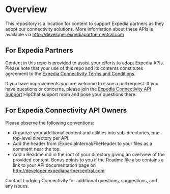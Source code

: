 # Overview
This repository is a location for content to support Expedia partners as they adopt our connectivity solutions. More information about these APIs is available via http://developer.expediapartnercentral.com

## For Expedia Partners
Content in this repo is provided to assist your efforts to adopt Expedia APIs. Please note that your use of this repo and its contents constitutes agreement to the [Expedia Connectivity Terms and Conditions](https://developer.expediapartnercentral.com/terms).

If you have improvements you are welcome to issue a pull request. If you have questions or concerns, please join the [Expedia Connectivity API Support](https://www.hipchat.com/gDjTeWBDj) HipChat support room and pose your questions there.


## For Expedia Connectivity API Owners
Please observe the following conventions:
* Organize your additional content and utilities into sub-directories, one top-level directory per API. 
* Add the header from /ExpediaInternal/FileHeader to your files as a comment near the top.
* Add a Readme.md in the root of your directory giving an overview of the provided content. Bonus points to you if the Readme file also contains a link to your API documentation page on http://developer.expediapartnercentral.com

Contact Lodging Connectivity for additional questions, suggestions, and any issues.
